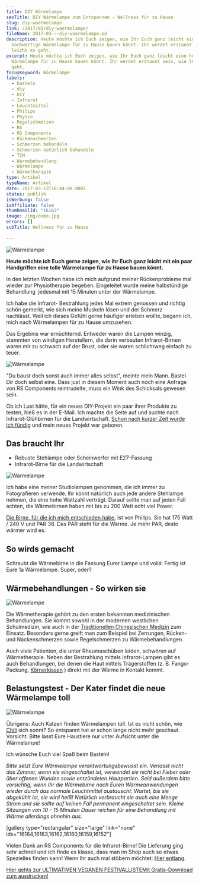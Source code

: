 ```yaml
---
title: DIY Wärmelampe
seoTitle: DIY Wärmelampe zum Entspannen - Wellness für zu Hause
slug: diy-waermelampe
link: /2017/03/diy-waermelampe/
fileName: 2017-03---diy-waermelampe.md
description: Heute möchte ich Euch zeigen, wie Ihr Euch ganz leicht eine
  hochwertige Wärmelampe für zu Hause bauen könnt. Ihr werdet erstaunt sein, wie
  leicht es geht.
excerpt: Heute möchte ich Euch zeigen, wie Ihr Euch ganz leicht eine hochwertige
  Wärmelampe für zu Hause bauen könnt. Ihr werdet erstaunt sein, wie leicht es
  geht.
focusKeyword: Wärmelampe
labels:
  - basteln
  - diy
  - DIY
  - Infrarot
  - Leuchtmittel
  - Philips
  - Physio
  - Regelschmerzen
  - RS
  - RS Components
  - Rückenschmerzen
  - Schmerzen behandeln
  - Schmerzen natürlich behandeln
  - TCM
  - Wärmebehandlung
  - Wärmelampe
  - Wärmetherapie
type: Artikel
typeName: Artikel
date: 2017-03-13T18:44:09.000Z
status: publish
isWerbung: false
isAffiliate: false
thumbnailId: "16163"
image: /img/demo.jpg
errors: []
subTitle: Wellness für zu Hause
  
---
```


![Wärmelampe](http://cardamonchai.com/wp-content/uploads/2017/03/33265715562_3bc6282887_z-640x427.jpg)

**Heute möchte ich Euch gerne zeigen, wie Ihr Euch ganz leicht mit ein paar
Handgriffen eine tolle Wärmelampe für zu Hause bauen könnt.**

In den letzten Wochen habe ich mich aufgrund meiner Rückenprobleme mal wieder
zur Physiotherapie begeben. Eingeleitet wurde meine halbstündige Behandlung
 jedesmal mit 15 Minuten unter der Wärmelampe.

Ich habe die Infrarot- Bestrahlung jedes Mal extrem genossen und richtig schön
gemerkt, wie sich meine Muskeln lösen und der Schmerz nachlässt. Weil ich dieses
Gefühl gerne häufiger erleben wollte, begann ich, mich nach Wärmelampen für zu
Hause umzusehen.

Das Ergebnis war ernüchternd. Entweder waren die Lampen winzig, stammten von
windigen Herstellern, die darin verbauten Infrarot-Birnen waren mir zu schwach
auf der Brust, oder sie waren schlichtweg einfach zu teuer.

![Wärmelampe](http://cardamonchai.com/wp-content/uploads/2017/03/33293076691_4c267e843d_z-640x427.jpg)

"Du baust doch sonst auch immer alles selbst", meinte mein Mann. Bastel Dir doch
selbst eine. Dass just in diesem Moment auch noch eine Anfrage von RS Components
reintrudelte, muss ein Wink des Schicksals gewesen sein.

Ob ich Lust hätte, für ein neues DIY-Projekt ein paar ihrer Produkte zu testen,
hieß es in der E-Mail. Ich machte die Seite auf und suchte nach
Infrarot-Glühbirnen für die Landwirtschaft.
[Schon nach kurzer Zeit wurde ich fündig](http://de.rs-online.com/web/c/beleuchtung/infrarotlampen/waermelampen/)
und mein neues Projekt war geboren.

## Das braucht Ihr

- Robuste Stehlampe oder Scheinwerfer mit E27-Fassung
- Infrarot-Birne für die Landwirtschaft

![Wärmelampe](http://cardamonchai.com/wp-content/uploads/2017/03/33265712062_77d9e31a90_z-640x427.jpg)

Ich habe eine meiner Studiolampen genommen, die ich immer zu Fotografieren
verwende. Ihr könnt natürlich auch jede andere Stehlampe nehmen, die eine hohe
Wattzahl verträgt. Darauf sollte man auf jeden Fall achten, die Wärmebirnen
haben mit bis zu 200 Watt echt viel Power.

[Die Birne, für die ich mich entschieden habe](http://de.rs-online.com/web/p/waermelampen/0743836/),
ist von Philips. Sie hat 175 Watt / 240 V und PAR 38. Das PAR steht für die
Wärme. Je mehr PAR, desto wärmer wird es.

## So wirds gemacht

Schraubt die Wärmebirne in die Fassung Eurer Lampe und voilá: Fertig ist Eure 1a
Wärmelampe. Super, oder?

## Wärmebehandlungen - So wirken sie

![Wärmelampe](http://cardamonchai.com/wp-content/uploads/2017/03/33265705792_1898125e4c_z-640x427.jpg)

Die Wärmetherapie gehört zu den ersten bekannten medizinischen Behandlungen. Sie
kommt sowohl in der modernen westlichen Schulmedizin, wie auch in der
[Traditionellen Chinesischen Medizin](/2014/11/auf-dem-weg-zur-tiefenentspannung/)
zum Einsatz. Besonders gerne greift man zum Beispiel bei Zerrungen, Rücken- und
Nackenschmerzen sowie Regelschmerzen zu Wärmebehandlungen.

Auch viele Patienten, die unter Rheumaschüben leiden, schwören auf
Wärmetherapie. Neben der Bestrahlung mittels Infrarot-Lampen gibt es auch
Behandlungen, bei denen die Haut mittels Trägerstoffen (z. B. Fango-Packung,
[Körnerkissen](/2015/09/diy-koernerkissen-naehanleitung/) ) direkt mit der Wärme
in Kontakt kommt.

## Belastungstest - Der Kater findet die neue Wärmelampe toll

![Wärmelampe](http://cardamonchai.com/wp-content/uploads/2017/03/33265709822_e3079e1107_z-640x427.jpg)

Übrigens: Auch Katzen finden Wärmelampen toll. Ist es nicht schön, wie
[Chili](/2012/08/ode-an-den-kater/) sich sonnt? So entspannt hat er schon lange
nicht mehr geschaut. Vorsicht: Bitte lasst Eure Haustiere nur unter Aufsicht
unter die Wärmelampe!

Ich wünsche Euch viel Spaß beim Basteln!

_Bitte setzt Eure Wärmelampe verantwortungsbewusst ein. Verlasst nicht das
Zimmer, wenn sie eingeschaltet ist, verwendet sie nicht bei Fieber oder über
offenen Wunden sowie entzündeten Hautpartien. Seid außerdem bitte vorsichtig,
wenn Ihr die Wärmebirne nach Euren Wärmeanwendungen wieder durch das normale
Leuchtmittel austauscht: Wartet, bis sie abgekühlt ist, sie wird heiß! Natürlich
verbraucht sie auch eine Menge Strom und sie sollte auf keinen Fall permanent
eingeschaltet sein. Kleine Sitzungen von 10 - 15 Minuten Dauer reichen für eine
Behandlung mit Wärme allerdings ohnehin aus._

[gallery type="rectangular" size="large" link="none"
ids="16164,16163,16162,16160,16159,16152"]

Vielen Dank an RS Components für die Infrarot-Birne! Die Lieferung ging sehr
schnell und ich finde es klasse, dass man im Shop auch so etwas Spezielles
finden kann! Wenn Ihr auch mal stöbern möchtet:
[Hier entlang](http://de.rs-online.com/web/).

[Hier gehts zur ULTIMATIVEN VEGANEN FESTIVALLISTEMit Gratis-Download zum ausdrucken!](/2015/03/die-ultimative-vegane-festivalliste)

  